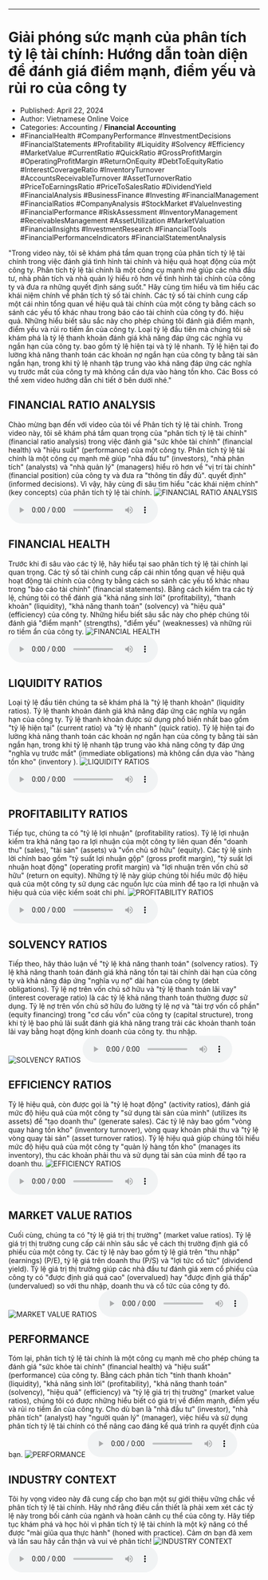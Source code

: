 
---

# Giải phóng sức mạnh của phân tích tỷ lệ tài chính: Hướng dẫn toàn diện để đánh giá điểm mạnh, điểm yếu và rủi ro của công ty

- Published: April 22, 2024
- Author: Vietnamese Online Voice
- Categories: Accounting / **Financial Accounting**
- #FinancialHealth #CompanyPerformance #InvestmentDecisions #FinancialStatements #Profitability #Liquidity #Solvency #Efficiency #MarketValue #CurrentRatio #QuickRatio #GrossProfitMargin #OperatingProfitMargin #ReturnOnEquity #DebtToEquityRatio #InterestCoverageRatio #InventoryTurnover #AccountsReceivableTurnover #AssetTurnoverRatio #PriceToEarningsRatio #PriceToSalesRatio #DividendYield #FinancialAnalysis #BusinessFinance #Investing #FinancialManagement #FinancialRatios #CompanyAnalysis #StockMarket #ValueInvesting #FinancialPerformance #RiskAssessment #InventoryManagement #ReceivablesManagement #AssetUtilization #MarketValuation #FinancialInsights #InvestmentResearch #FinancialTools #FinancialPerformanceIndicators #FinancialStatementAnalysis

"Trong video này, tôi sẽ khám phá tầm quan trọng của phân tích tỷ lệ tài chính trong việc đánh giá tình hình tài chính và hiệu quả hoạt động của một công ty. Phân tích tỷ lệ tài chính là một công cụ mạnh mẽ giúp các nhà đầu tư, nhà phân tích và nhà quản lý hiểu rõ hơn về tình hình tài chính của công ty và đưa ra những quyết định sáng suốt." Hãy cùng tìm hiểu và tìm hiểu các khái niệm chính về phân tích tỷ số tài chính. Các tỷ số tài chính cung cấp một cái nhìn tổng quan về hiệu quả tài chính của một công ty bằng cách so sánh các yếu tố khác nhau trong báo cáo tài chính của công ty đó. hiệu quả. Những hiểu biết sâu sắc này cho phép chúng tôi đánh giá điểm mạnh, điểm yếu và rủi ro tiềm ẩn của công ty. Loại tỷ lệ đầu tiên mà chúng tôi sẽ khám phá là tỷ lệ thanh khoản đánh giá khả năng đáp ứng các nghĩa vụ ngắn hạn của công ty. bao gồm tỷ lệ hiện tại và tỷ lệ nhanh. Tỷ lệ hiện tại đo lường khả năng thanh toán các khoản nợ ngắn hạn của công ty bằng tài sản ngắn hạn, trong khi tỷ lệ nhanh tập trung vào khả năng đáp ứng các nghĩa vụ trước mắt của công ty mà không cần dựa vào hàng tồn kho. Các Boss có thể xem video hướng dẫn chi tiết ở bên dưới nhé."


## FINANCIAL RATIO ANALYSIS

Chào mừng bạn đến với video của tôi về Phân tích tỷ lệ tài chính. Trong video này, tôi sẽ khám phá tầm quan trọng của "phân tích tỷ lệ tài chính" (financial ratio analysis) trong việc đánh giá "sức khỏe tài chính" (financial health) và "hiệu suất" (performance) của một công ty. Phân tích tỷ lệ tài chính là một công cụ mạnh mẽ giúp "nhà đầu tư" (investors), "nhà phân tích" (analysts) và "nhà quản lý" (managers) hiểu rõ hơn về "vị trí tài chính" (financial position) của công ty và đưa ra "thông tin đầy đủ". quyết định" (informed decisions). Vì vậy, hãy cùng đi sâu tìm hiểu "các khái niệm chính" (key concepts) của phân tích tỷ lệ tài chính.
![FINANCIAL RATIO ANALYSIS](https://http-archiver-apis-production-80.schnworks.com/storage/images/transitions/2024-04-22/transition-19698026607-Montserrat-Medium-1A237E.jpg)
<audio controls>
    <source src="https://http-archiver-apis-production-80.schnworks.com/storage/audio/file-55284831644.mp3" type="audio/mpeg">
</audio>



## FINANCIAL HEALTH

Trước khi đi sâu vào các tỷ lệ, hãy hiểu tại sao phân tích tỷ lệ tài chính lại quan trọng. Các tỷ số tài chính cung cấp cái nhìn tổng quan về hiệu quả hoạt động tài chính của công ty bằng cách so sánh các yếu tố khác nhau trong "báo cáo tài chính" (financial statements). Bằng cách kiểm tra các tỷ lệ, chúng tôi có thể đánh giá "khả năng sinh lời" (profitability), "thanh khoản" (liquidity), "khả năng thanh toán" (solvency) và "hiệu quả" (efficiency) của công ty. Những hiểu biết sâu sắc này cho phép chúng tôi đánh giá "điểm mạnh" (strengths), "điểm yếu" (weaknesses) và những rủi ro tiềm ẩn của công ty.
![FINANCIAL HEALTH](https://http-archiver-apis-production-80.schnworks.com/storage/images/transitions/2024-04-22/transition--13248223925-Montserrat-SemiBold-880E4F.jpg)
<audio controls>
    <source src="https://http-archiver-apis-production-80.schnworks.com/storage/audio/file-28860551980.mp3" type="audio/mpeg">
</audio>



## LIQUIDITY RATIOS

Loại tỷ lệ đầu tiên chúng ta sẽ khám phá là "tỷ lệ thanh khoản" (liquidity ratios). Tỷ lệ thanh khoản đánh giá khả năng đáp ứng các nghĩa vụ ngắn hạn của công ty. Tỷ lệ thanh khoản được sử dụng phổ biến nhất bao gồm "tỷ lệ hiện tại" (current ratio) và "tỷ lệ nhanh" (quick ratio). Tỷ lệ hiện tại đo lường khả năng thanh toán các khoản nợ ngắn hạn của công ty bằng tài sản ngắn hạn, trong khi tỷ lệ nhanh tập trung vào khả năng công ty đáp ứng "nghĩa vụ trước mắt" (immediate obligations) mà không cần dựa vào "hàng tồn kho" (inventory ).
![LIQUIDITY RATIOS](https://http-archiver-apis-production-80.schnworks.com/storage/images/transitions/2024-04-22/transition-21739245183-Montserrat-Thin-673AB7.jpg)
<audio controls>
    <source src="https://http-archiver-apis-production-80.schnworks.com/storage/audio/file-15467497990.mp3" type="audio/mpeg">
</audio>



## PROFITABILITY RATIOS

Tiếp tục, chúng ta có "tỷ lệ lợi nhuận" (profitability ratios). Tỷ lệ lợi nhuận kiểm tra khả năng tạo ra lợi nhuận của một công ty liên quan đến "doanh thu" (sales), "tài sản" (assets) và "vốn chủ sở hữu" (equity). Các tỷ lệ sinh lời chính bao gồm "tỷ suất lợi nhuận gộp" (gross profit margin), "tỷ suất lợi nhuận hoạt động" (operating profit margin) và "lợi nhuận trên vốn chủ sở hữu" (return on equity). Những tỷ lệ này giúp chúng tôi hiểu mức độ hiệu quả của một công ty sử dụng các nguồn lực của mình để tạo ra lợi nhuận và hiệu quả của việc kiểm soát chi phí.
![PROFITABILITY RATIOS](https://http-archiver-apis-production-80.schnworks.com/storage/images/transitions/2024-04-22/transition--7988441975-Montserrat-Medium-7B1FA2.jpg)
<audio controls>
    <source src="https://http-archiver-apis-production-80.schnworks.com/storage/audio/file-27572473378.mp3" type="audio/mpeg">
</audio>



## SOLVENCY RATIOS

Tiếp theo, hãy thảo luận về "tỷ lệ khả năng thanh toán" (solvency ratios). Tỷ lệ khả năng thanh toán đánh giá khả năng tồn tại tài chính dài hạn của công ty và khả năng đáp ứng "nghĩa vụ nợ" dài hạn của công ty (debt obligations). Tỷ lệ nợ trên vốn chủ sở hữu và "tỷ lệ thanh toán lãi vay" (interest coverage ratio) là các tỷ lệ khả năng thanh toán thường được sử dụng. Tỷ lệ nợ trên vốn chủ sở hữu đo lường tỷ lệ nợ và "tài trợ vốn cổ phần" (equity financing) trong "cơ cấu vốn" của công ty (capital structure), trong khi tỷ lệ bao phủ lãi suất đánh giá khả năng trang trải các khoản thanh toán lãi vay bằng hoạt động kinh doanh của công ty. thu nhập.
![SOLVENCY RATIOS](https://http-archiver-apis-production-80.schnworks.com/storage/images/transitions/2024-04-22/transition--5047295943-Montserrat-Medium-283593.jpg)
<audio controls>
    <source src="https://http-archiver-apis-production-80.schnworks.com/storage/audio/file-47048809664.mp3" type="audio/mpeg">
</audio>



## EFFICIENCY RATIOS

Tỷ lệ hiệu quả, còn được gọi là "tỷ lệ hoạt động" (activity ratios), đánh giá mức độ hiệu quả của một công ty "sử dụng tài sản của mình" (utilizes its assets) để "tạo doanh thu" (generate sales). Các tỷ lệ này bao gồm "vòng quay hàng tồn kho" (inventory turnover), vòng quay khoản phải thu và "tỷ lệ vòng quay tài sản" (asset turnover ratios). Tỷ lệ hiệu quả giúp chúng tôi hiểu mức độ hiệu quả của một công ty "quản lý hàng tồn kho" (manages its inventory), thu các khoản phải thu và sử dụng tài sản của mình để tạo ra doanh thu.
![EFFICIENCY RATIOS](https://http-archiver-apis-production-80.schnworks.com/storage/images/transitions/2024-04-22/transition-22749965161-Montserrat-Thin-7B1FA2.jpg)
<audio controls>
    <source src="https://http-archiver-apis-production-80.schnworks.com/storage/audio/file-2440596292.mp3" type="audio/mpeg">
</audio>



## MARKET VALUE RATIOS

Cuối cùng, chúng ta có "tỷ lệ giá trị thị trường" (market value ratios). Tỷ lệ giá trị thị trường cung cấp cái nhìn sâu sắc về cách thị trường định giá cổ phiếu của một công ty. Các tỷ lệ này bao gồm tỷ lệ giá trên "thu nhập" (earnings) (P/E), tỷ lệ giá trên doanh thu (P/S) và "lợi tức cổ tức" (dividend yield). Tỷ lệ giá trị thị trường giúp các nhà đầu tư đánh giá xem cổ phiếu của công ty có "được định giá quá cao" (overvalued) hay "được định giá thấp" (undervalued) so với thu nhập, doanh thu và cổ tức của công ty đó.
![MARKET VALUE RATIOS](https://http-archiver-apis-production-80.schnworks.com/storage/images/transitions/2024-04-22/transition-57857155105-Montserrat-Black-283593.jpg)
<audio controls>
    <source src="https://http-archiver-apis-production-80.schnworks.com/storage/audio/file-15708739920.mp3" type="audio/mpeg">
</audio>



## PERFORMANCE

Tóm lại, phân tích tỷ lệ tài chính là một công cụ mạnh mẽ cho phép chúng ta đánh giá "sức khỏe tài chính" (financial health) và "hiệu suất" (performance) của công ty. Bằng cách phân tích "tính thanh khoản" (liquidity), "khả năng sinh lời" (profitability), "khả năng thanh toán" (solvency), "hiệu quả" (efficiency) và "tỷ lệ giá trị thị trường" (market value ratios), chúng tôi có được những hiểu biết có giá trị về điểm mạnh, điểm yếu và rủi ro tiềm ẩn của công ty. Cho dù bạn là "nhà đầu tư" (investor), "nhà phân tích" (analyst) hay "người quản lý" (manager), việc hiểu và sử dụng phân tích tỷ lệ tài chính có thể nâng cao đáng kể quá trình ra quyết định của bạn.
![PERFORMANCE](https://http-archiver-apis-production-80.schnworks.com/storage/images/transitions/2024-04-22/transition--8156585627-Montserrat-Thin-004895.jpg)
<audio controls>
    <source src="https://http-archiver-apis-production-80.schnworks.com/storage/audio/file-13453681483.mp3" type="audio/mpeg">
</audio>



## INDUSTRY CONTEXT

Tôi hy vọng video này đã cung cấp cho bạn một sự giới thiệu vững chắc về phân tích tỷ lệ tài chính. Hãy nhớ rằng điều cần thiết là phải xem xét các tỷ lệ này trong bối cảnh của ngành và hoàn cảnh cụ thể của công ty. Hãy tiếp tục khám phá và học hỏi vì phân tích tỷ lệ tài chính là một kỹ năng có thể được "mài giũa qua thực hành" (honed with practice). Cảm ơn bạn đã xem và lần sau hãy cẩn thận và vui vẻ phân tích!
![INDUSTRY CONTEXT](https://http-archiver-apis-production-80.schnworks.com/storage/images/transitions/2024-04-22/transition--20120713125-Montserrat-Regular-512DA8.jpg)
<audio controls>
    <source src="https://http-archiver-apis-production-80.schnworks.com/storage/audio/file-31161290787.mp3" type="audio/mpeg">
</audio>

